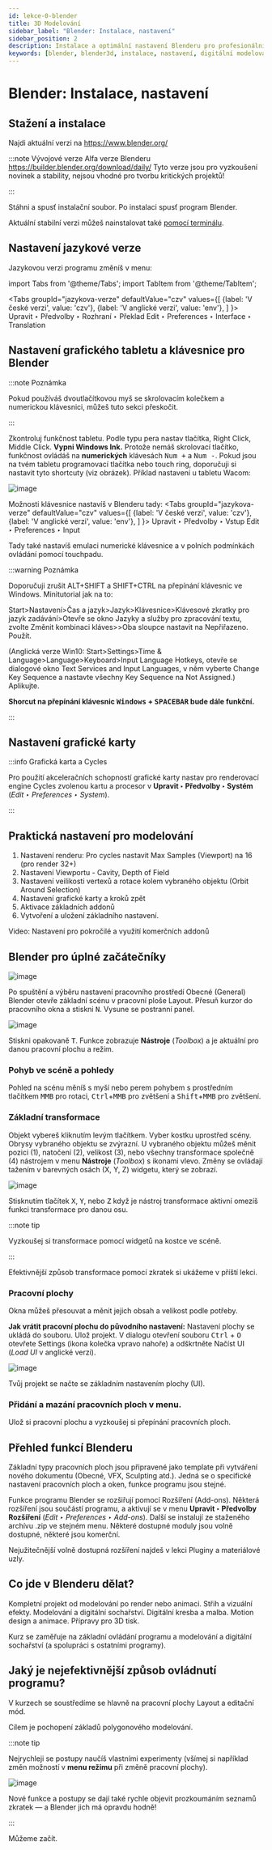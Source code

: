 ```yaml
---
id: lekce-0-blender
title: 3D Modelování
sidebar_label: "Blender: Instalace, nastavení"
sidebar_position: 2
description: Instalace a optimální nastavení Blenderu pro profesionální práci
keywords: [blender, blender3d, instalace, nastavení, digitální modelování]
---
```


# Blender: Instalace, nastavení

## Stažení a instalace
Najdi aktuální verzi na https://www.blender.org/

:::note Vývojové verze
Alfa verze Blenderu https://builder.blender.org/download/daily/
Tyto verze jsou pro vyzkoušení novinek a stability, nejsou vhodné pro tvorbu kritických projektů!

:::

Stáhni a spusť instalační soubor.
Po instalaci spusť program Blender.

Aktuální stabilní verzi můžeš nainstalovat také [pomocí terminálu](/docs/pokyny).

## Nastavení jazykové verze
Jazykovou verzi programu změníš v menu:

import Tabs from '@theme/Tabs';
import TabItem from '@theme/TabItem';

<Tabs
  groupId="jazykova-verze"
  defaultValue="czv"
  values={[
    {label: 'V české verzi', value: 'czv'},
    {label: 'V anglické verzi', value: 'env'},
  ]
}>
<TabItem value="czv">Upravit ‣ Předvolby ‣ Rozhraní ‣ Překlad</TabItem>
<TabItem value="env">Edit ‣ Preferences ‣ Interface ‣ Translation</TabItem>
</Tabs>

## Nastavení grafického tabletu a klávesnice pro Blender
:::note Poznámka

 Pokud používáš dvoutlačítkovou myš se skrolovacím kolečkem a numerickou klávesnici, můžeš tuto sekci přeskočit.

:::

Zkontroluj funkčnost tabletu. Podle typu pera nastav tlačítka, Right Click, Middle Click. **Vypni Windows Ink.** Protože nemáš skrolovací tlačítko, funkčnost ovládáš na **numerických** klávesách <kbd>Num +</kbd> a <kbd>Num -</kbd>. Pokud jsou na tvém tabletu programovací tlačítka nebo touch ring, doporučuji si nastavit tyto shortcuty (viz obrázek). Příklad nastavení u tabletu Wacom:

![image](../img/wacom.jpg)

Možnosti klávesnice nastavíš v Blenderu tady:
<Tabs
  groupId="jazykova-verze"
  defaultValue="czv"
  values={[
    {label: 'V české verzi', value: 'czv'},
    {label: 'V anglické verzi', value: 'env'},
  ]
}>
<TabItem value="czv">Upravit ‣ Předvolby ‣ Vstup</TabItem>
<TabItem value="env">Edit ‣ Preferences ‣ Input</TabItem>
</Tabs>


Tady také nastavíš emulaci numerické klávesnice a v polních podmínkách ovládání pomocí touchpadu.

:::warning Poznámka

 Doporučuji zrušit ALT+SHIFT a SHIFT+CTRL na přepínání klávesnic ve Windows.  Minitutorial jak na to:

 Start>Nastavení>Čas a jazyk>Jazyk>Klávesnice>Klávesové zkratky pro jazyk zadávání>Otevře se okno Jazyky a služby pro zpracování textu, zvolte Změnit kombinaci kláves>>Oba sloupce nastavit na Nepřiřazeno. Použít.

 (Anglická verze Win10: Start>Settings>Time & Language>Language>Keyboard>Input Language Hotkeys, otevře se dialogové okno Text Services and Input Languages, v něm vyberte Change Key Sequence a nastavte všechny Key Sequence na Not Assigned.)
 Aplikujte.

 **Shorcut na přepínání klávesnic <kbd>Windows</kbd> + <kbd>SPACEBAR</kbd> bude dále funkční.**

:::

## Nastavení grafické karty

:::info Grafická karta a Cycles

Pro použití akceleračních schopností grafické karty nastav pro renderovací engine Cycles zvolenou kartu a procesor v **Upravit ‣ Předvolby ‣ Systém** (*Edit ‣ Preferences ‣ System*).

:::

## Praktická nastavení pro modelování

1. Nastavení renderu: Pro cycles nastavit Max Samples (Viewport) na 16 (pro render 32+)
2. Nastavení Viewportu - Cavity, Depth of Field
3. Nastavení veilikosti vertexů a rotace kolem vybraného objektu (Orbit Around Selection)
4. Nastavení grafické karty a kroků zpět
5. Aktivace základních addonů
6. Vytvoření a uložení základního nastavení.

Video: Nastavení pro pokročilé a využití komerčních addonů

## Blender pro úplné začátečníky

![image](./images/blender-axes.jpg)

Po spuštění a výběru nastavení pracovního prostředí Obecné (General) Blender otevře základní scénu v pracovní ploše Layout. Přesuň kurzor do pracovního okna a stiskni <kbd>N</kbd>. Vysune se postranní panel.

![image](../img/01blender-okno.svg)

Stiskni opakovaně <kbd>T</kbd>. Funkce zobrazuje **Nástroje** (*Toolbox*) a je aktuální pro danou pracovní plochu a režim.

### Pohyb ve scéně a pohledy

Pohled na scénu měníš s myší nebo perem pohybem s prostředním tlačítkem <kbd>MMB</kbd> pro rotaci, <kbd>Ctrl</kbd>+<kbd>MMB</kbd> pro zvětšení a <kbd>Shift</kbd>+<kbd>MMB</kbd> pro zvětšení.

### Základní transformace
Objekt vybereš kliknutím levým tlačítkem. Vyber kostku uprostřed scény. Obrysy vybraného objektu se zvýrazní. U vybraného objektu můžeš měnit pozici (1), natočení (2), velikost (3), nebo všechny transformace společně (4)  nástrojem v menu **Nástroje** (*Toolbox*) s ikonami vlevo. Změny se ovládají tažením v barevných osách (X, Y, Z) widgetu, který se zobrazí.

![image](./images/blender-transtool.jpg)

Stisknutím tlačítek <kbd>X</kbd>, <kbd>Y</kbd>, nebo <kbd>Z</kbd> když je nástroj transformace aktivní omezíš funkci transformace pro danou osu.

:::note tip

Vyzkoušej si transformace pomocí widgetů na kostce ve scéně.

:::

Efektivnější způsob transformace pomocí zkratek si ukážeme v příští lekci.  

### Pracovní plochy
Okna můžeš přesouvat a měnit jejich obsah a velikost podle potřeby.

**Jak vrátit pracovní plochu do původního nastavení:** Nastavení plochy se ukládá do souboru. Ulož projekt. V dialogu  otevření souboru <kbd>Ctrl</kbd> + <kbd>O</kbd> otevřete Settings (ikona kolečka vpravo nahoře) a odškrtněte Načíst UI (*Load UI* v anglické verzi).

![image](../img/blender-plocha.jpg)

Tvůj projekt se načte se základním nastavením plochy (UI).

### Přidání a mazání pracovních ploch v menu.

Ulož si pracovní plochu a vyzkoušej si přepínání pracovních ploch.

## Přehled funkcí Blenderu

Základní typy pracovních ploch jsou připravené jako template při vytváření nového dokumentu (Obecné, VFX, Sculpting atd.). Jedná se o specifické nastavení pracovních ploch a oken, funkce programu jsou stejné.

Funkce programu Blender se rozšiřují pomocí Rozšíření (Add-ons). Některá rozšíření jsou součástí programu, a aktivují se v menu **Upravit ‣ Předvolby Rozšíření** (*Edit ‣ Preferences ‣ Add-ons*). Další se instalují ze staženého archívu .zip ve stejném menu. Některé dostupné moduly jsou volně dostupné, některé jsou komerční.

Nejužitečnější volně dostupná rozšíření najdeš v lekci Pluginy a materiálové uzly.

## Co jde v Blenderu dělat?
Kompletní projekt od modelování po render nebo animaci. Střih a vizuální efekty. Modelování a digitální sochařství. Digitální kresba a malba. Motion design a animace. Přípravy pro 3D tisk.

Kurz se zaměřuje na základní ovládání programu a modelování a digitální sochařství (a spolupráci s ostatními programy).

## Jaký je nejefektivnější způsob ovládnutí programu?

V kurzech se soustředíme se hlavně na pracovní plochy Layout a editační mód.

Cílem je pochopení základů polygonového modelování.

:::note tip

Nejrychleji se postupy naučíš vlastními experimenty (všímej si například změn možností v **menu režimu** při změně pracovní plochy).

![image](./images/blender-rezim.png)

Nové funkce a postupy se dají také rychle objevit prozkoumáním seznamů zkratek — a Blender jich má opravdu hodně!

:::

Můžeme začít.
